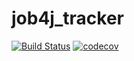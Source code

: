 # job4j_tracker
[![Build Status](https://travis-ci.org/ZuewOleg/job4j_tracker.svg?branch=master)](https://travis-ci.org/ZuewOleg/job4j_tracker)
[![codecov](https://codecov.io/gh/ZuewOleg/job4j_tracker/branch/master/graph/badge.svg?token=FRB1BEA1GR)](https://codecov.io/gh/ZuewOleg/job4j_tracker)